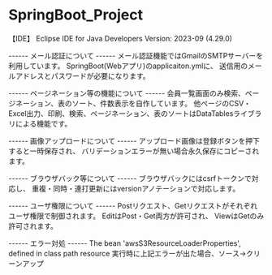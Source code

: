 # SpringBoot_Project

【IDE】
Eclipse IDE for Java Developers
Version: 2023-09 (4.29.0)


------ メール認証について ------
メール認証機能ではGmailのSMTPサーバーを利用しています。
SpringBoot(Webアプリ)のapplicaiton.ymlに、
送信用のメールアドレスとパスワードが必要になります。


------ ページネーション等の機能について ------
会員一覧画面のみ検索、ページネーション、表のソート、件数表示を自作しています。
他ページのCSV・Excel出力、印刷、検索、ページネーション、表のソートはDataTablesライブラリによる機能です。


------ 画像アップロードについて ------
アップロード画像は登録ボタンを押下すると一時保存され、
バリデーションエラーが無い場合永久保存にコピーされます。


------ ブラウザバック等について ------
ブラウザバックにはcsrfトークンで対応し、
重複・同時・連打更新にはversionアノテーションで対応します。


------ ユーザ権限について ------
Postリクエスト、Getリクエストがそれぞれユーザ権限で制御されます。
EditはPost・Get両方が許可され、
ViewはGetのみ許可されます。


------ エラー対処 ------
The bean 'awsS3ResourceLoaderProperties', defined in class path resource 
実行時に上記エラーが出た場合、ソース→クリーンアップ